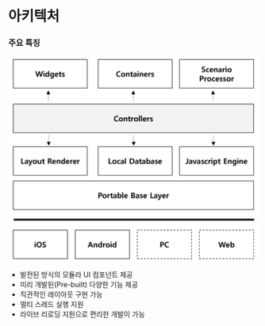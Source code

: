 # 아키텍처

### 주요 특징

![](images/architecture.png)

* 발전된 방식의 모듈라 UI 컴포넌트 제공
* 미리 개발된(Pre-built) 다양한 기능 제공
* 직관적인 레이아웃 구현 가능
* 멀티 스레드 실행 지원
* 라이브 리로딩 지원으로 편리한 개발이 가능

